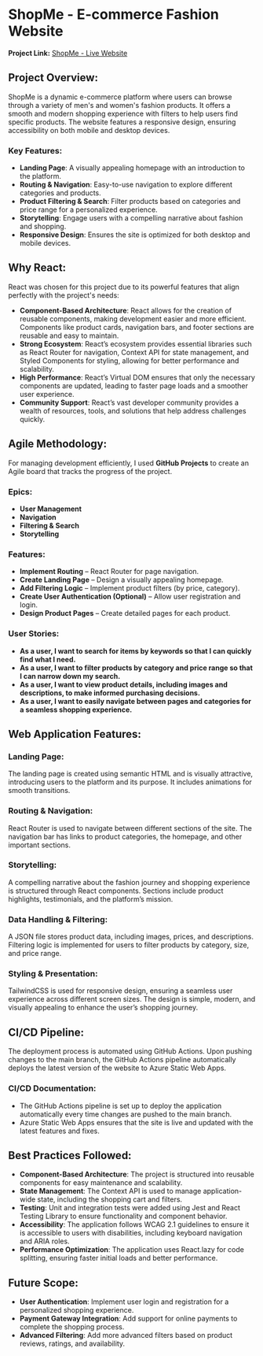 # ShopMe - E-commerce Fashion Website

**Project Link:** [ShopMe - Live Website](https://icy-island-09e93d61e.4.azurestaticapps.net/#)

## Project Overview:
ShopMe is a dynamic e-commerce platform where users can browse through a variety of men's and women's fashion products. It offers a smooth and modern shopping experience with filters to help users find specific products. The website features a responsive design, ensuring accessibility on both mobile and desktop devices.

### Key Features:
- **Landing Page**: A visually appealing homepage with an introduction to the platform.
- **Routing & Navigation**: Easy-to-use navigation to explore different categories and products.
- **Product Filtering & Search**: Filter products based on categories and price range for a personalized experience.
- **Storytelling**: Engage users with a compelling narrative about fashion and shopping.
- **Responsive Design**: Ensures the site is optimized for both desktop and mobile devices.

## Why React:
React was chosen for this project due to its powerful features that align perfectly with the project's needs:

- **Component-Based Architecture**: React allows for the creation of reusable components, making development easier and more efficient. Components like product cards, navigation bars, and footer sections are reusable and easy to maintain.
- **Strong Ecosystem**: React’s ecosystem provides essential libraries such as React Router for navigation, Context API for state management, and Styled Components for styling, allowing for better performance and scalability.
- **High Performance**: React’s Virtual DOM ensures that only the necessary components are updated, leading to faster page loads and a smoother user experience.
- **Community Support**: React’s vast developer community provides a wealth of resources, tools, and solutions that help address challenges quickly.

## Agile Methodology:
For managing development efficiently, I used **GitHub Projects** to create an Agile board that tracks the progress of the project.

### Epics:
- **User Management**
- **Navigation**
- **Filtering & Search**
- **Storytelling**

### Features:
- **Implement Routing** – React Router for page navigation.
- **Create Landing Page** – Design a visually appealing homepage.
- **Add Filtering Logic** – Implement product filters (by price, category).
- **Create User Authentication (Optional)** – Allow user registration and login.
- **Design Product Pages** – Create detailed pages for each product.

### User Stories:
- **As a user, I want to search for items by keywords so that I can quickly find what I need.**
- **As a user, I want to filter products by category and price range so that I can narrow down my search.**
- **As a user, I want to view product details, including images and descriptions, to make informed purchasing decisions.**
- **As a user, I want to easily navigate between pages and categories for a seamless shopping experience.**

## Web Application Features:

### Landing Page:
The landing page is created using semantic HTML and is visually attractive, introducing users to the platform and its purpose. It includes animations for smooth transitions.

### Routing & Navigation:
React Router is used to navigate between different sections of the site. The navigation bar has links to product categories, the homepage, and other important sections.

### Storytelling:
A compelling narrative about the fashion journey and shopping experience is structured through React components. Sections include product highlights, testimonials, and the platform’s mission.

### Data Handling & Filtering:
A JSON file stores product data, including images, prices, and descriptions. Filtering logic is implemented for users to filter products by category, size, and price range.

### Styling & Presentation:
TailwindCSS is used for responsive design, ensuring a seamless user experience across different screen sizes. The design is simple, modern, and visually appealing to enhance the user’s shopping journey.

## CI/CD Pipeline:
The deployment process is automated using GitHub Actions. Upon pushing changes to the main branch, the GitHub Actions pipeline automatically deploys the latest version of the website to Azure Static Web Apps.

### CI/CD Documentation:
- The GitHub Actions pipeline is set up to deploy the application automatically every time changes are pushed to the main branch.
- Azure Static Web Apps ensures that the site is live and updated with the latest features and fixes.

## Best Practices Followed:
- **Component-Based Architecture**: The project is structured into reusable components for easy maintenance and scalability.
- **State Management**: The Context API is used to manage application-wide state, including the shopping cart and filters.
- **Testing**: Unit and integration tests were added using Jest and React Testing Library to ensure functionality and component behavior.
- **Accessibility**: The application follows WCAG 2.1 guidelines to ensure it is accessible to users with disabilities, including keyboard navigation and ARIA roles.
- **Performance Optimization**: The application uses React.lazy for code splitting, ensuring faster initial loads and better performance.

## Future Scope:
- **User Authentication**: Implement user login and registration for a personalized shopping experience.
- **Payment Gateway Integration**: Add support for online payments to complete the shopping process.
- **Advanced Filtering**: Add more advanced filters based on product reviews, ratings, and availability.
